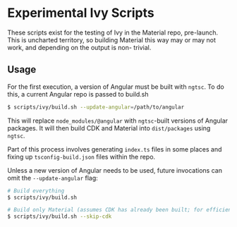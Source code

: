 # Experimental Ivy Scripts

These scripts exist for the testing of Ivy in the Material repo, pre-launch. This is uncharted
territory, so building Material this way may or may not work, and depending on the output is non-
trivial.

## Usage

For the first execution, a version of Angular must be built with `ngtsc`. To do this, a current
Angular repo is passed to build.sh

```bash
$ scripts/ivy/build.sh --update-angular=/path/to/angular
```

This will replace `node_modules/@angular` with `ngtsc`-built versions of Angular packages. It will
then build CDK and Material into `dist/packages` using `ngtsc`.

Part of this process involves generating `index.ts` files in some places and fixing up
`tsconfig-build.json` files within the repo.

Unless a new version of Angular needs to be used, future invocations can omit the `--update-angular`
flag:

```bash
# Build everything
$ scripts/ivy/build.sh

# Build only Material (assumes CDK has already been built; for efficiency)
$ scripts/ivy/build.sh --skip-cdk
